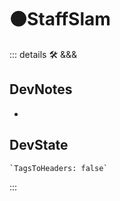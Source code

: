 # 🟠<moto>StaffSlam</moto>

::: details 🛠 <dev>&&&</dev>

## DevNotes

-

## DevState

```py
`TagsToHeaders: false`
```

:::
